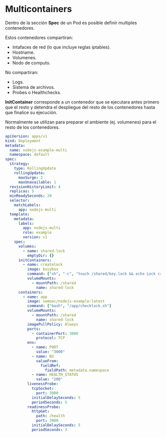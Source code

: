 # Multicontainers

Dentro de la sección **Spec** de un Pod es posible definir multiples contenedores.

Estos contenedores compartiran:
* Intafaces de red (lo que incluye reglas iptables).
* Hostname.
* Volumenes.
* Nodo de computo.

No compartiran:
* Logs.
* Sistema de archivos.
* Probes o Healthchecks.

**InitContainer** corresponde a un contenedor que se ejecutara antes primero que el resto y detendra el
despliegue del resto de los contenedores hasta que finalice su ejecución. 

Normalmente se utilizan para preparar el ambiente (ej. volumenes) para el resto de los contenedores.

```yaml
apiVersion: apps/v1
kind: Deployment
metadata:
  name: nodejs-example-multi
  namespace: default
spec:
  strategy:
    type: RollingUpdate
    rollingUpdate:
      maxSurge: 2
      maxUnavailable: 1
  revisionHistoryLimit: 4
  replicas: 5
  minReadySeconds: 20
  selector:
    matchLabels:
      app: nodejs-multi
  template:
    metadata:
      labels:
        app: nodejs-multi
        role: example
        version: v1
    spec:
      volumes:
        - name: shared-lock
          emptyDir: {}
      initContainers:
        - name: createlock
          image: busybox
          command: ["sh", "-c", "touch /shared/key.lock && echo Lock creado"]
          volumeMounts:
            - mountPath: /shared
              name: shared-lock
      containers:
        - name: app
          image: semoac/nodejs-example:latest
          command: ["bash", "/app/checklock.sh"]
          volumeMounts:
            - mountPath: /shared
              name: shared-lock
          imagePullPolicy: Always
          ports:
            - containerPort: 3000
              protocol: TCP
          env:
            - name: PORT
              value: "3000"
            - name: NS
              valueFrom:
                fieldRef:
                  fieldPath: metadata.namespace
            - name: HEALTH_STATUS
              value: "200"
          livenessProbe:
            tcpSocket:
              port: 3000
            initialDelaySeconds: 5
            periodSeconds: 5
          readinessProbe:
            httpGet:
              path: /health
              port: 3000
            initialDelaySeconds: 5
            periodSeconds: 3
```
